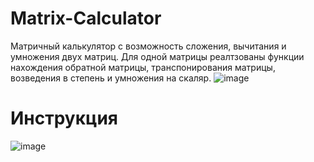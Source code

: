 # Matrix-Calculator
Матричный калькулятор с возможность сложения, вычитания и умножения двух матриц.
Для одной матрицы реалтзованы функции нахождения обратной матрицы, транспонирования матрицы, возведения в степень и умножения на скаляр. 
![image](https://user-images.githubusercontent.com/36508967/123813827-e1b51a80-d8fd-11eb-8a0e-a68d2081b904.png)
# Инструкция
![image](https://user-images.githubusercontent.com/36508967/123813977-fdb8bc00-d8fd-11eb-868a-d5ff7f904b80.png)
